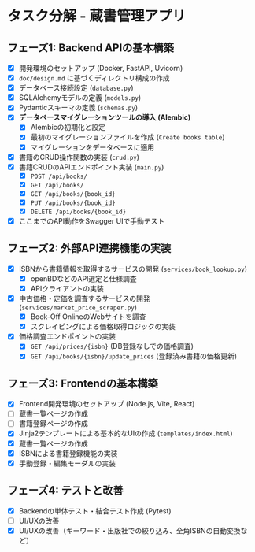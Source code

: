 # タスク分解 - 蔵書管理アプリ

## フェーズ1: Backend APIの基本構築

- [x] 開発環境のセットアップ (Docker, FastAPI, Uvicorn)
- [x] `doc/design.md` に基づくディレクトリ構成の作成
- [x] データベース接続設定 (`database.py`)
- [x] SQLAlchemyモデルの定義 (`models.py`)
- [x] Pydanticスキーマの定義 (`schemas.py`)
- [x] **データベースマイグレーションツールの導入 (Alembic)**
    - [x] Alembicの初期化と設定
    - [x] 最初のマイグレーションファイルを作成 (`Create books table`)
    - [x] マイグレーションをデータベースに適用
- [x] 書籍のCRUD操作関数の実装 (`crud.py`)
- [x] 書籍CRUDのAPIエンドポイント実装 (`main.py`)
    - [x] `POST /api/books/`
    - [x] `GET /api/books/`
    - [x] `GET /api/books/{book_id}`
    - [x] `PUT /api/books/{book_id}`
    - [x] `DELETE /api/books/{book_id}`
- [x] ここまでのAPI動作をSwagger UIで手動テスト

## フェーズ2: 外部API連携機能の実装

- [x] ISBNから書籍情報を取得するサービスの開発 (`services/book_lookup.py`)
    - [x] openBDなどのAPI選定と仕様調査
    - [x] APIクライアントの実装
- [x] 中古価格・定価を調査するサービスの開発 (`services/market_price_scraper.py`)
    - [x] Book-Off OnlineのWebサイトを調査
    - [x] スクレイピングによる価格取得ロジックの実装
- [x] 価格調査エンドポイントの実装
    - [x] `GET /api/prices/{isbn}` (DB登録なしでの価格調査)
    - [x] `GET /api/books/{isbn}/update_prices` (登録済み書籍の価格更新)
  
## フェーズ3: Frontendの基本構築

- [x] Frontend開発環境のセットアップ (Node.js, Vite, React)
- [ ] 蔵書一覧ページの作成
- [ ] 書籍登録ページの作成
- [x] Jinja2テンプレートによる基本的なUIの作成 (`templates/index.html`)
- [x] 蔵書一覧ページの作成
- [x] ISBNによる書籍登録機能の実装
- [x] 手動登録・編集モーダルの実装

## フェーズ4: テストと改善

- [x] Backendの単体テスト・結合テスト作成 (Pytest)
- [ ] UI/UXの改善
- [x] UI/UXの改善（キーワード・出版社での絞り込み、全角ISBNの自動変換など）